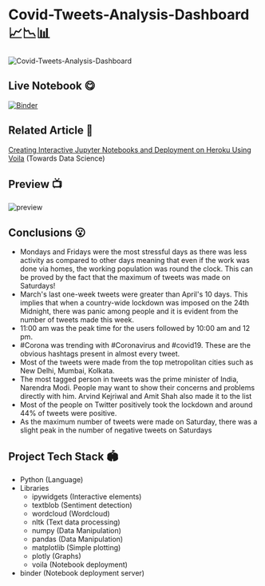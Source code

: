 # Covid-Tweets-Analysis-Dashboard 📈📉📊

![Covid-Tweets-Analysis-Dashboard](https://socialify.git.ci/kaustubhgupta/Covid-Tweets-Analysis-Dashboard/image?description=1&language=1&owner=1&pattern=Circuit%20Board&theme=Light)

## Live Notebook 😋
[![Binder](https://mybinder.org/badge_logo.svg)](https://mybinder.org/v2/gh/kaustubhgupta/Covid-Tweets-Analysis-Dashboard/main?urlpath=voila%2Frender%2FSpotle_Twitter_Data_DashBoard.ipynb)

## Related Article 🧾

[Creating Interactive Jupyter Notebooks and Deployment on Heroku Using Voila](https://towardsdatascience.com/creating-interactive-jupyter-notebooks-and-deployment-on-heroku-using-voila-aa1c115981ca) (Towards Data Science)

## Preview 📺

![preview](preview.gif)

## Conclusions 😮

- Mondays and Fridays were the most stressful days as there was less activity as compared to other days meaning that even if the work was done via homes, the working population was round the clock. This can be proved by the fact that the maximum of tweets was made on Saturdays!
- March's last one-week tweets were greater than April's 10 days. This implies that when a country-wide lockdown was imposed on the 24th Midnight, there was panic among people and it is evident from the number of tweets made this week.
- 11:00 am was the peak time for the users followed by 10:00 am and 12 pm.
- #Corona was trending with #Coronavirus and #covid19. These are the obvious hashtags present in almost every tweet.
- Most of the tweets were made from the top metropolitan cities such as New Delhi, Mumbai, Kolkata.
- The most tagged person in tweets was the prime minister of India, Narendra Modi. People may want to show their concerns and problems directly with him. Arvind Kejriwal and Amit Shah also made it to the list
- Most of the people on Twitter positively took the lockdown and around 44% of tweets were positive.
- As the maximum number of tweets were made on Saturday, there was a slight peak in the number of negative tweets on Saturdays

## Project Tech Stack 🏟
- Python (Language)
- Libraries
  - ipywidgets (Interactive elements)
  - textblob (Sentiment detection)
  - wordcloud (Wordcloud)
  - nltk (Text data processing)
  - numpy (Data Manipulation)
  - pandas (Data Manipulation)
  - matplotlib  (Simple plotting)
  - plotly (Graphs)
  - voila (Notebook deployment)
- binder (Notebook deployment server)
